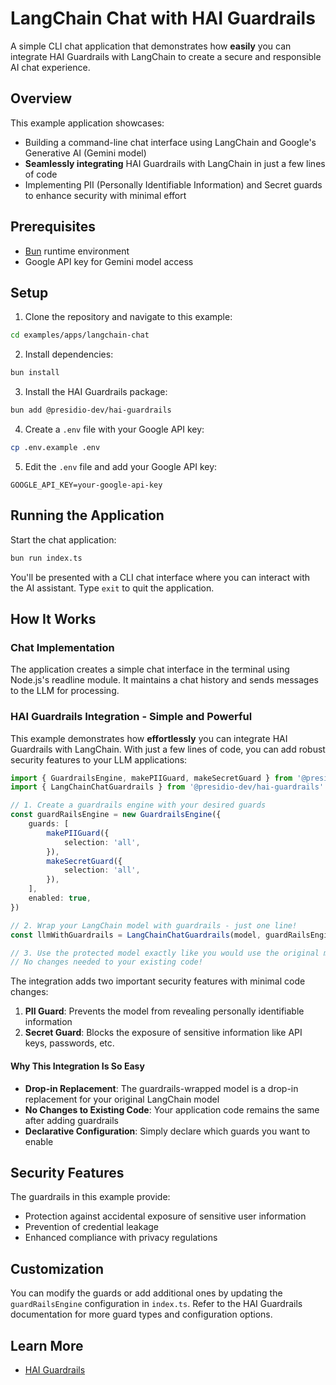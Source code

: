 # LangChain Chat with HAI Guardrails

A simple CLI chat application that demonstrates how **easily** you can integrate HAI Guardrails with LangChain to create a secure and responsible AI chat experience.

## Overview

This example application showcases:

- Building a command-line chat interface using LangChain and Google's Generative AI (Gemini model)
- **Seamlessly integrating** HAI Guardrails with LangChain in just a few lines of code
- Implementing PII (Personally Identifiable Information) and Secret guards to enhance security with minimal effort

## Prerequisites

- [Bun](https://bun.sh/) runtime environment
- Google API key for Gemini model access

## Setup

1. Clone the repository and navigate to this example:

```bash
cd examples/apps/langchain-chat
```

2. Install dependencies:

```bash
bun install
```

3. Install the HAI Guardrails package:

```bash
bun add @presidio-dev/hai-guardrails
```

4. Create a `.env` file with your Google API key:

```bash
cp .env.example .env
```

5. Edit the `.env` file and add your Google API key:

```
GOOGLE_API_KEY=your-google-api-key
```

## Running the Application

Start the chat application:

```bash
bun run index.ts
```

You'll be presented with a CLI chat interface where you can interact with the AI assistant. Type `exit` to quit the application.

## How It Works

### Chat Implementation

The application creates a simple chat interface in the terminal using Node.js's readline module. It maintains a chat history and sends messages to the LLM for processing.

### HAI Guardrails Integration - Simple and Powerful

This example demonstrates how **effortlessly** you can integrate HAI Guardrails with LangChain. With just a few lines of code, you can add robust security features to your LLM applications:

```typescript
import { GuardrailsEngine, makePIIGuard, makeSecretGuard } from '@presidio-dev/hai-guardrails'
import { LangChainChatGuardrails } from '@presidio-dev/hai-guardrails'

// 1. Create a guardrails engine with your desired guards
const guardRailsEngine = new GuardrailsEngine({
	guards: [
		makePIIGuard({
			selection: 'all',
		}),
		makeSecretGuard({
			selection: 'all',
		}),
	],
	enabled: true,
})

// 2. Wrap your LangChain model with guardrails - just one line!
const llmWithGuardrails = LangChainChatGuardrails(model, guardRailsEngine)

// 3. Use the protected model exactly like you would use the original model
// No changes needed to your existing code!
```

The integration adds two important security features with minimal code changes:

1. **PII Guard**: Prevents the model from revealing personally identifiable information
2. **Secret Guard**: Blocks the exposure of sensitive information like API keys, passwords, etc.

#### Why This Integration Is So Easy

- **Drop-in Replacement**: The guardrails-wrapped model is a drop-in replacement for your original LangChain model
- **No Changes to Existing Code**: Your application code remains the same after adding guardrails
- **Declarative Configuration**: Simply declare which guards you want to enable

## Security Features

The guardrails in this example provide:

- Protection against accidental exposure of sensitive user information
- Prevention of credential leakage
- Enhanced compliance with privacy regulations

## Customization

You can modify the guards or add additional ones by updating the `guardRailsEngine` configuration in `index.ts`. Refer to the HAI Guardrails documentation for more guard types and configuration options.

## Learn More

- [HAI Guardrails](https://github.com/presidio-oss/hai-guardrails)
